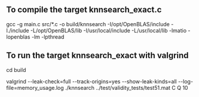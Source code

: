 ## To compile the target knnsearch_exact.c

gcc -g main.c src/*.c -o build/knnsearch -I/opt/OpenBLAS/include -I./include -L/opt/OpenBLAS/lib -I/usr/local/include -L/usr/local/lib -lmatio -lopenblas -lm -lpthread

## To run the target knnsearch_exact with valgrind

cd build

valgrind --leak-check=full --track-origins=yes --show-leak-kinds=all --log-file=memory_usage.log ./knnsearch ../test/validity_tests/test51.mat C Q 10

